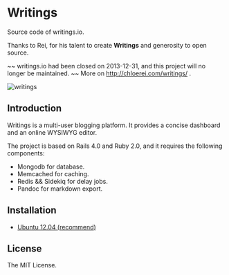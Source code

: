# Writings

Source code of writings.io.

Thanks to Rei, for his talent to create **Writings** and generosity to open source.

~~ writings.io had been closed on 2013-12-31, and this project will no longer be maintained. ~~ More on http://chloerei.com/writings/ .

![writings](https://raw.github.com/chloerei/writings/master/app/assets/images/writings-io-manager.png)

## Introduction

Writings is a multi-user blogging platform. It provides a concise dashboard and an online WYSIWYG editor.

The project is based on Rails 4.0 and Ruby 2.0, and it requires the following components:

- Mongodb for database.
- Memcached for caching.
- Redis && Sidekiq for delay jobs.
- Pandoc for markdown export.

## Installation

- [Ubuntu 12.04 (recommend)](doc/INSTALL-ubuntu.md)

## License

The MIT License.
